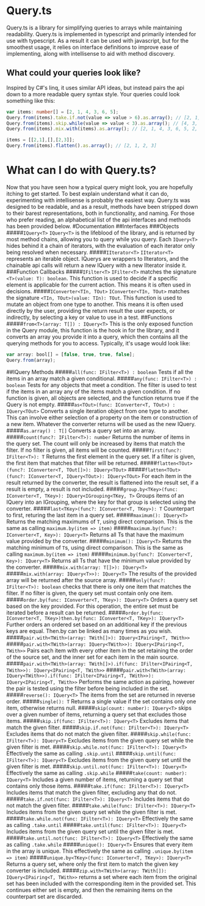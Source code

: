 # Query.ts
Query.ts is a library for simplifying queries to arrays while maintaining readability.
Query.ts is implemented in typescript and primarily intended for use with typescript. As a result it can be used with javascript, but for the smoothest usage, it relies on interface definitions to improve ease of implementing, along with intellisense to aid with method discovery.
## What could your queries look like?
Inspired by C#'s linq, it uses similar API ideas, but instead pairs the api down to a more readable query syntax style. Your queries could look something like this:
```typescript
var items: number[] = [2, 1, 4, 3, 6, 5];
Query.from(items).take.if.not(value => value > 6).as.array(); // [2, 1, 4, 3, 5]
Query.from(items).skip.while(value => value < 3).as.array(); // [4, 3, 6, 5]
Query.from(items).mix.with(items).as.array(); // [2, 1, 4, 3, 6, 5, 2, 1, 4, 3, 6, 5]

items = [[2,1],[],[2,3]];
Query.from(items).flatten().as.array(); // [2, 1, 2, 3]
```
# What can I do with Query.ts?
Now that you have seen how a typical query might look, you are hopefully itching to get started. To best explain understand what it can do, experimenting with intellisense is probably the easiest way. Query.ts was designed to be readable, and as a result, methods have been stripped down to their barest representations, both in functionality, and naming. For those who prefer reading, an alphabetical list of the api interfaces and methods has been provided below.
#Documentation
##Interfaces
###Objects
#####```IQuery<T>```
```IQuery<T>``` is the lifeblood of the library, and is returned by most method chains, allowing you to query while you query. Each ```IQuery<T>``` hides behind it a chain of iterators, with the evaluation of each iterator only being resolved when necessary.
#####```IIterator<T>```
```IIterator<T>``` represents an iterable object. IQuerys are wrappers to IIterators, and the chainable api calls will return a new IQuery with a new IIterator inside it.
###Function Callbacks
#####```IFilter<T>```
```IFilter<T>``` matches the signature ```<T>(value: T): boolean```. This function is used to decide if a specific element is applicable for the current action. This means it is often used in decisions.
#####```IConverter<TIn, TOut>```
```IConverter<TIn, TOut>``` matches the signature ```<TIn, TOut>(value: TIn): TOut```. This function is used to mutate an object from one type to another. This means it is often used directly by the user, providing the return result the user expects, or indirectly, by selecting a key or value to use in a test.
##Functions
#####```from<T>(array: T[]) : IQuery<T>```
This is the only exposed function in the Query module, this function is the hook in for the library, and it converts an array you provide it into a query, which then contains all the querying methods for you to access. Typically, it's usage would look like:
```typescript
var array: bool[] = [false, true, true, false];
Query.from(array);
```
##IQuery<T> Methods
#####```all(func: IFilter<T>) : boolean```
Tests if all the items in an array match a given conditional.
#####```any(func: IFilter<T>) : boolean```
Tests for any objects that meet a condition. The filter is used to test if the items in an array any of the items match a given condition. If no function is given, all objects are selected, and the function returns true if the Query is not empty.
#####```as<TOut>(func: IConverter<T, TOut>) : IQuery<TOut>```
Converts a single iteration object from one type to another. This can involve either selection of a property on the item or construction of a new item. Whatever the converter returns will be used as the new IQuery.
#####```as.array() : T[]```
Converts a query set into an array.
#####```count(func?: IFilter<T>): number```
Returns the number of items in the query set. The count will only be increased by items that match the filter. If no filter is given, all items will be counted.
#####```first(func?: IFilter<T>): T```
Returns the first element in the query set. If a filter is given, the first item that matches that filter will be returned.
#####```flatten<TOut>(func?: IConverter<T, TOut[]>): IQuery<TOut>```
#####```flatten<TOut>(func?: IConverter<T, IQuery<TOut>): IQuery<TOut>```
For each item in the result returned by the converter, the result is flattened into the result set, if a result is empty, a result is not included.
#####```group.by<TKey>(func: IConverter<T, TKey>): IQuery<IGrouping<TKey, T>```
Groups items of an IQuery into an IGrouping, where the key for that group is selected using the converter.
#####```last<TKey>(func?: IConverter<T, TKey>): T```
Counterpart to first, returing the last item in a query set.
#####```maximum(): IQuery<T>```
Returns the matching maximums of ```T```, using direct comparison. This is the same as calling ```maximum.by(item => item)```
#####```maximum.by(func?: IConverter<T, Key>): IQuery<T>```
Returns all Ts that have the maximum value provided by the converter.
#####```minimum(): IQuery<T>```
Returns the matching minimum of ```T```s, using direct comparison. This is the same as calling ```maximum.by(item => item)```
#####```minimum.by(func?: IConverter<T, Key>): IQuery<T>```
Returns all Ts that have the minimum value provided by the converter.
#####```mix.with(array: T[]>): IQuery<T>```
#####```mix.with(array: IQuery<T>>): IQuery<T>```
The results of the provided array will be returned after the source array.
#####```only(func?: IFilter<T>): boolean```
checks that there is only one item that matches the filter. If no filter is given, the query set must contain only one item.
#####```order.by(func: IConverter<T, TKey>): IQuery<T>```
Orders a query set based on the key provided. For this operation, the entire set must be iterated before a result can be returned.
#####```order.by(func: IConverter<T, TKey>)then.by(func: IConverter<T, TKey>): IQuery<T>```
Further orders an ordered set based on an additional key if the previous keys are equal. Then.by can be linked as many times as you wish.
#####```pair.with<TWith>(array: TWith[]>): IQuery<IPairing<T, TWith>>```
#####```pair.with<TWith>(array: IQuery<TWith>>): IQuery<IPairing<T, TWith>>```
Pairs each item with every other item in the set retaining the order of the source set, and the inner set for each item in the main source.
#####```pair.with<TWith>(array: TWith[]>).if(func: IFilter<IPairing<T, TWith>>): IQuery<IPairing<T, TWith>>```
#####```pair.with<TWith>(array: IQuery<TWith>>).if(func: IFilter<IPairing<T, TWith>>): IQuery<IPairing<T, TWith>>```
Performs the same action as pairing, however the pair is tested using the filter before being included in the set.
#####```reverse(): IQuery<T>```
The items from the set are returned in reverse order.
#####```single(): T```
Returns a single value if the set contains only one item, otherwise returns null.
#####```skip(count: number): IQuery<T>```
skips over a given number of items, returning a query set that excludes those items.
#####```skip.if(func: IFilter<T>): IQuery<T>```
Excludes items that match the given filter.
#####```skip.if.not(func: IFilter<T>): IQuery<T>```
Excludes items that do not match the given filter.
#####```skip.while(func: IFilter<T>): IQuery<T>```
Excludes items from the given query set while the given filter is met.
#####```skip.while.not(func: IFilter<T>): IQuery<T>```
Effectively the same as calling ```.skip.until```
#####```skip.until(func: IFilter<T>): IQuery<T>```
Excludes items from the given query set until the given filter is met.
#####```skip.until.not(func: IFilter<T>): IQuery<T>```
Effectively the same as calling ```.skip.while```
#####```take(count: number): IQuery<T>```
Includes a given number of items, returning a query set that contains only those items.
#####```take.if(func: IFilter<T>): IQuery<T>```
Includes items that match the given filter, excluding any that do not.
#####```take.if.not(func: IFilter<T>): IQuery<T>```
Includes items that do not match the given filter.
#####```take.while(func: IFilter<T>): IQuery<T>```
Includes items from the given query set while the given filter is met.
#####```take.while.not(func: IFilter<T>): IQuery<T>```
Effectively the same as calling ```.take.until```
#####```take.until(func: IFilter<T>): IQuery<T>```
Includes items from the given query set until the given filter is met.
#####```take.until.not(func: IFilter<T>): IQuery<T>```
Effectively the same as calling ```.take.while```
#####```unique(): IQuery<T>```
Ensures that every item in the array is unique. This effectively the same as calling ```.unique.by(item => item)```
#####```unique.by<TKey>(func: IConverter<T, TKey>): IQuery<T>```
Returns a query set, where only the first item to match the given key converter is included.
#####```zip.with<TWith>(array: TWith[]): IQuery<IPairing<T, TWith>>```
returns a set where each item from the original set has been included with the corresponding item in the provided set. This continues either set is empty, and then the remaining items on the counterpart set are discarded.
